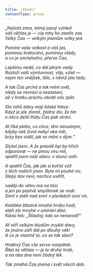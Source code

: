 ```yaml
---
title: /Závěr/
contentType: prose
---
```


_„Nejistá zima, letmý jasný vzhled  
váš věhlas je — cíp mhy ho zastře zas.  
Velký Čas — velkým jménům velký jed._

_Pomine vaše velkost a váš jas,  
pominou království, pominou vlády,  
a co je smrtelného, přerve Čas._

_Lepšímu nedá, co dal plným vady.  
Rozloží vaši výmluvnost, vtip, vzlet —  
nejen ten vnějšek, tělo, v němž jste tady._

_A tak Čas prchá a tak mění svět,  
nikdy se nevrací a nezastaví,  
až v hrstku prachu obrátí vás zpět._

_Sto rohů slávy mají lidské hlavy:  
Když je jde zlomit, žádný div, že tím  
o něco delší lhůtu Čas pak stráví._

_Ať říká plebs, co chce, těm slovutným,  
kdyby náš život nebyl oka mih,  
brzy bys viděl, jak se mění v dým.“_

_Slyšel jsem. A že pravdě byl by hřích  
odporovat — ne plnou víru mít,  
spatřil jsem naši slávu: v slunci sníh._

_A spatřil Čas, jak jde si kořist vzít  
z těch našich jmen. Byla mi pouhé nic.  
Slepý dav neví, nechce uvěřit,_

_nadějí do větru má na tisíc  
a jen po pastvě smyšlenek se vodí:  
Smrt v stáří nad smrt v plenkách cení víc._

_Kolébka šťastně mnohé hrobu hodí,  
stáří zle mnohé v umírání dáví.  
Kdosi řek: „Šťastný, kdo se nenarodí!“_

_Ať věří velkým bludům zvyklé davy,  
že jméno září dál po dlouhý věk!  
A co je vlastně to, co se tak slaví?_

_Hrabivý Čas vše serve nazpátek.  
Říká se věhlas — je to druhý hrob,  
a na oba dva není žádný lék._

_Tak zmáhá Čas jména i svět všech dob._
